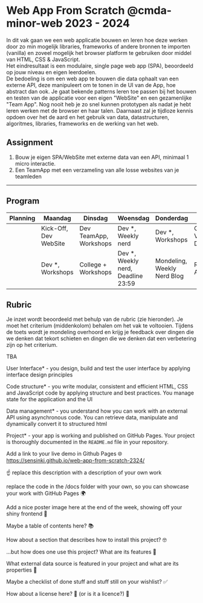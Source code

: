 # Web App From Scratch @cmda-minor-web 2023 - 2024

In dit vak gaan we een web applicatie bouwen en leren hoe deze werken door zo min mogelijk libraries, frameworks of
andere bronnen te importen (vanilla) en zoveel mogelijk het browser platform te gebruiken door middel van HTML, CSS &
JavaScript.    
Het eindresultaat is een modulaire, single page web app (SPA), beoordeeld op jouw niveau en eigen leerdoelen.    
De bedoeling is om een web app te bouwen die data ophaalt van een externe API, deze manipuleert om te tonen in de UI van
de App, hoe abstract dan ook.
Je gaat bekende patterns leren toe passen bij het bouwen en testen van de applicatie voor een eigen "WebSite" en een
gezamenlijke "Team App".
Nog nooit heb je zo snel kunnen prototypen als nadat je hebt leren werken met de browser en haar talen.
Daarnaast zal je tijdloze kennis opdoen over het de aard en het gebruik van data, datastructuren, algoritmes, libraries,
frameworks en de werking van het web.

## Assignment
1. Bouw je eigen SPA/WebSite met externe data van een API, minimaal 1 micro interactie.
2. Een TeamApp met een verzameling van alle losse websites van je teamleden

---

## Program

| Planning | Maandag               | Dinsdag                | Woensdag                           | Donderdag                   | Vrijdag                                   |
|----------|-----------------------|------------------------|------------------------------------|-----------------------------|-------------------------------------------|
|          | Kick-Off, Dev WebSite | Dev TeamApp, Workshops | Dev *, Weekly nerd                 | Dev *, Workshops            | Code review, Voortgangsgesprekken, Dev *  |
|          | Dev *, Workshops      | College + Workshops    | Dev *, Weekly nerd, Deadline 23:59 | Mondeling, Weekly Nerd Blog | Reparatiegesprekken, Afsluiting, 🍻 Fest? |

## Rubric

Je inzet wordt beoordeeld met behulp van de rubric (zie hieronder). Je moet het criterium (middenkolom) behalen om het
vak te voltooien.
Tijdens de toets wordt je mondeling overhoord en krijg je feedback over dingen die we denken dat tekort schieten en dingen die
we denken dat een verbetering zijn op het criterium.

TBA






User Interface* - you design, build and test the user interface by applying interface design principles    



Code structure* - you write modular, consistent and efficient HTML, CSS and JavaScript code by applying structure and best practices. You manage state for the application and the UI



Data management* - you understand how you can work with an external API using asynchronous code. You can retrieve data, manipulate and dynamically convert it to structured html    



Project* - your app is working and published on GitHub Pages. Your project is thoroughly documented in the `README.md` file in your repository. 



Add a link to your live demo in Github Pages 🌐
https://sensinki.github.io/web-app-from-scratch-2324/

☝️ replace this description with a description of your own work

replace the code in the /docs folder with your own, so you can showcase your work with GitHub Pages 🌍

Add a nice poster image here at the end of the week, showing off your shiny frontend 📸

Maybe a table of contents here? 📚

How about a section that describes how to install this project? 🤓

...but how does one use this project? What are its features 🤔

What external data source is featured in your project and what are its properties 🌠

Maybe a checklist of done stuff and stuff still on your wishlist? ✅

How about a license here? 📜 (or is it a licence?) 🤷



























